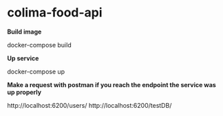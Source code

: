 # colima-food-api

**Build image**

docker-compose build

**Up service**

docker-compose up

**Make a request with postman if you reach the endpoint the service was up properly**

http://localhost:6200/users/
http://localhost:6200/testDB/